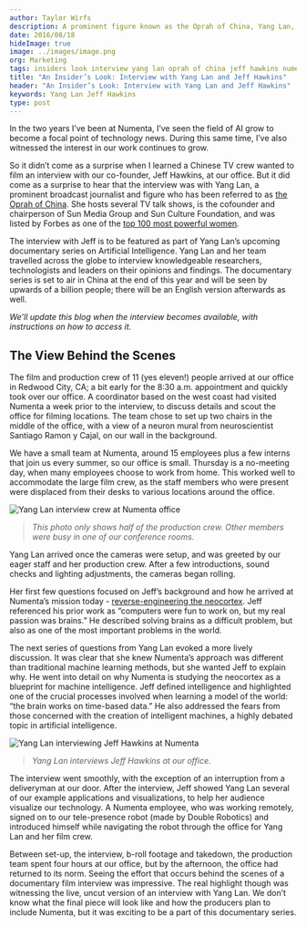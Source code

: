 ```yaml
---
author: Taylor Wirfs
description: A prominent figure known as the Oprah of China, Yang Lan, interviewed our co-founder, Jeff Hawkins for an upcoming documentary series on AI. She travelled across the globe to talk to knowledgeable researchers, technologists and leaders about their findings. In this blog, you'll get an insider's look at their interview.
date: 2016/08/18
hideImage: true
image: ../images/image.png
org: Marketing
tags: insiders look interview yang lan oprah of china jeff hawkins numenta machine intelligence htm
title: "An Insider’s Look: Interview with Yang Lan and Jeff Hawkins"
header: "An Insider’s Look: Interview with Yang Lan and Jeff Hawkins"
keywords: Yang Lan Jeff Hawkins
type: post
---
```


In the two years I’ve been at Numenta, I’ve seen the field of AI grow to become
a focal point of technology news. During this same time, I’ve also witnessed the
interest in our work continues to grow.  

So it didn’t come as a surprise when I learned a Chinese TV crew wanted to film
an interview with our co-founder, Jeff Hawkins, at our office. But it did come
as a surprise to hear that the interview was with Yang Lan, a prominent
broadcast journalist and figure who has been referred to as
[the Oprah of China][1]. She hosts several TV talk shows, is the cofounder and
chairperson of Sun Media Group and Sun Culture Foundation, and was listed
by Forbes as one of the [top 100 most powerful women][2].  

The interview with Jeff is to be featured as part of Yang Lan’s upcoming
documentary series on Artificial Intelligence. Yang Lan and her team travelled
across the globe to interview knowledgeable researchers, technologists and
leaders on their opinions and findings. The documentary series is set to air in
China at the end of this year and will be seen by upwards of a billion people;
there will be an English version afterwards as well.

*We’ll update this blog when the interview becomes available, with instructions
on how to access it.*

## The View Behind the Scenes

The film and production crew of 11 (yes eleven!) people arrived at our office in
Redwood City, CA; a bit early for the 8:30 a.m. appointment and quickly took
over our office. A coordinator based on the west coast had visited Numenta a
week prior to the interview, to discuss details and scout the office for filming
locations. The team chose to set up two chairs in the middle of the office, with
a view of a neuron mural from neuroscientist Santiago Ramon y Cajal, on our wall
in the background.

We have a small team at Numenta, around 15 employees plus a few interns that
join us every summer, so our office is small. Thursday is a no-meeting day, when
many employees choose to work from home. This worked well to accommodate the
large film crew, as the staff members who were present were displaced from their
desks to various locations around the office.  

![Yang Lan interview crew at Numenta office](../images/image2.png)

> *This photo only shows half of the production crew. Other members were busy in
  one of our conference rooms.*

Yang Lan arrived once the cameras were setup, and was greeted by our eager staff
and her production crew. After a few introductions, sound checks and lighting
adjustments, the cameras began rolling.  

Her first few questions focused on Jeff’s background and how he arrived at
Numenta’s mission today - [reverse-engineering the neocortex][3]. Jeff
referenced his prior work as “computers were fun to work on, but my real passion
was brains.” He described solving brains as a difficult problem, but also as one
of the most important problems in the world.  

The next series of questions from Yang Lan evoked a more lively discussion. It
was clear that she knew Numenta’s approach was different than traditional
machine learning methods, but she wanted Jeff to explain why. He went into
detail on why Numenta is studying the neocortex as a blueprint for machine
intelligence. Jeff defined intelligence and highlighted one of the crucial
processes involved when learning a model of the world: “the brain works on
time-based data.” He also addressed the fears from those concerned with the
creation of intelligent machines, a highly debated topic in artificial
intelligence.

![Yang Lan interviewing Jeff Hawkins at Numenta](../images/image.png)

> *Yang Lan interviews Jeff Hawkins at our office.*

The interview went smoothly, with the exception of an interruption from a
deliveryman at our door. After the interview, Jeff showed Yang Lan several of
our example applications and visualizations, to help her audience visualize our
technology. A Numenta employee, who was working remotely, signed on to our
tele-presence robot (made by Double Robotics) and introduced himself while
navigating the robot through the office for Yang Lan and her film crew.

Between set-up, the interview, b-roll footage and takedown, the production team
spent four hours at our office, but by the afternoon, the office had returned to
its norm. Seeing the effort that occurs behind the scenes of a documentary film
interview was impressive. The real highlight though was witnessing the live,
uncut version of an interview with Yang Lan. We don’t know what the final piece
will look like and how the producers plan to include Numenta, but it was
exciting to be a part of this documentary series.

[1]: http://time.com/2907444/yang-lan-the-oprah-of-china-expands-her-reach/
[2]: http://www.forbes.com/pictures/fjed45ed/yang-lan/#66b8dfc972ef
[3]: /
